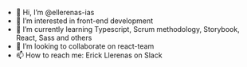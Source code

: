 - 👋 Hi, I’m @ellerenas-ias
- 👀 I’m interested in front-end development
- 🌱 I’m currently learning Typescript, Scrum methodology, Storybook, React, Sass and others
- 💞️ I’m looking to collaborate on react-team
- 📫 How to reach me: Erick Llerenas on Slack
